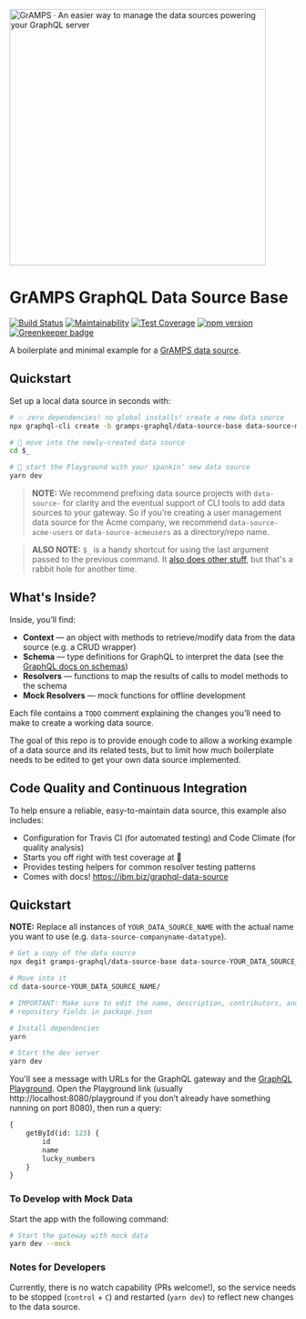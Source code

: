 <a href="https://gramps.js.org/"><img src="https://gramps.js.org/assets/img/gramps-banner.png" alt="GrAMPS · An easier way to manage the data sources powering your GraphQL server" width="450"></a>

# GrAMPS GraphQL Data Source Base

[![Build Status](https://travis-ci.org/gramps-graphql/data-source-base.svg?branch=master)](https://travis-ci.org/gramps-graphql/data-source-base) [![Maintainability](https://api.codeclimate.com/v1/badges/1858e5dd8acfad0d4540/maintainability)](https://codeclimate.com/github/gramps-graphql/data-source-base/maintainability) [![Test Coverage](https://api.codeclimate.com/v1/badges/1858e5dd8acfad0d4540/test_coverage)](https://codeclimate.com/github/gramps-graphql/data-source-base/test_coverage) [![npm version](https://img.shields.io/npm/v/@gramps/data-source-base.svg?style=flat)](https://www.npmjs.com/package/@gramps/data-source-base) [![Greenkeeper badge](https://badges.greenkeeper.io/gramps-graphql/data-source-base.svg)](https://greenkeeper.io/)

A boilerplate and minimal example for a [GrAMPS data source](https://gramps.js.org/data-source/data-source-overview/).

## Quickstart

Set up a local data source in seconds with:

```bash
# 💥 zero dependencies! no global installs! create a new data source
npx graphql-cli create -b gramps-graphql/data-source-base data-source-mydata

# 📂 move into the newly-created data source
cd $_

# 🚀 start the Playground with your spankin’ new data source
yarn dev
```

> **NOTE:** We recommend prefixing data source projects with `data-source-` for clarity and the eventual support of CLI tools to add data sources to your gateway. So if you’re creating a user management data source for the Acme company, we recommend `data-source-acme-users` or `data-source-acmeusers` as a directory/repo name.

> **ALSO NOTE:** `$_` is a handy shortcut for using the last argument passed to the previous command. It [also does other stuff](https://unix.stackexchange.com/questions/280453/understand-the-meaning-of), but that's a rabbit hole for another time.

## What's Inside?

Inside, you’ll find:

* **Context** — an object with methods to retrieve/modify data from the data
  source (e.g. a CRUD wrapper)
* **Schema** — type definitions for GraphQL to interpret the data (see the
  [GraphQL docs on schemas](http://graphql.org/learn/schema/))
* **Resolvers** — functions to map the results of calls to model methods to
  the schema
* **Mock Resolvers** — mock functions for offline development

Each file contains a `TODO` comment explaining the changes you’ll need to make to create a working data source.

The goal of this repo is to provide enough code to allow a working example of a data source and its related tests, but to limit how much boilerplate needs to be edited to get your own data source implemented.

## Code Quality and Continuous Integration

To help ensure a reliable, easy-to-maintain data source, this example also includes:

* Configuration for Travis CI (for automated testing) and Code Climate
  (for quality analysis)
* Starts you off right with test coverage at 💯
* Provides testing helpers for common resolver testing patterns
* Comes with docs! https://ibm.biz/graphql-data-source

## Quickstart

**NOTE:** Replace all instances of `YOUR_DATA_SOURCE_NAME` with the actual name you want to use (e.g. `data-source-companyname-datatype`).

```sh
# Get a copy of the data source
npx degit gramps-graphql/data-source-base data-source-YOUR_DATA_SOURCE_NAME

# Move into it
cd data-source-YOUR_DATA_SOURCE_NAME/

# IMPORTANT: Make sure to edit the name, description, contributors, and
# repository fields in package.json

# Install dependencies
yarn

# Start the dev server
yarn dev
```

You'll see a message with URLs for the GraphQL gateway and the [GraphQL Playground](https://github.com/graphcool/graphql-playground). Open the Playground link (usually http://localhost:8080/playground if you don’t already have something running on port 8080), then run a query:

```graphql
{
    getById(id: 123) {
        id
        name
        lucky_numbers
    }
}
```

### To Develop with Mock Data

Start the app with the following command:

```sh
# Start the gateway with mock data
yarn dev --mock
```

### Notes for Developers

Currently, there is no watch capability (PRs welcome!), so the service needs to be stopped (`control` + `C`) and restarted (`yarn dev`) to reflect new changes to the data source.
